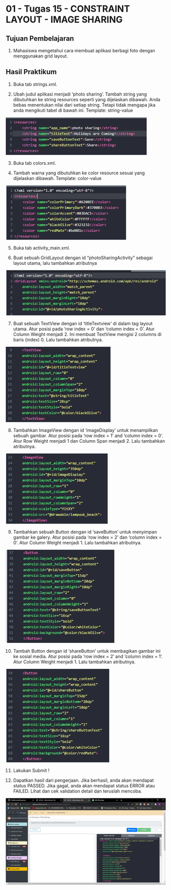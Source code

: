 # 01 - Tugas 15 - CONSTRAINT LAYOUT - IMAGE SHARING

## Tujuan Pembelajaran

1. Mahasiswa mengetahui cara membuat aplikasi berbagi foto dengan menggunakan grid layout.

## Hasil Praktikum

1. Buka tab strings.xml.

2. Ubah judul aplikasi menjadi ‘photo sharing’. Tambah string yang dibutuhkan ke string resources seperti yang dijelaskan dibawah. Anda bebas menentukan nilai dari setiap string. Tetapi tidak mengapa jika anda mengikuti tabel di bawah ini.
Template: <string name="string-name">string-value</string>

![Screenshot Gambar Source Code](img/jawab2.JPG)

3. Buka tab colors.xml.

4. Tambah warna yang dibutuhkan ke color resource sesuai yang dijelaskan dibawah.
Template: <color name="color-name">color-value</color>

![Screenshot Gambar Source Code](img/jawab4.JPG)

5. Buka tab activity_main.xml.

6. Buat sebuah GridLayout dengan id “photoSharingActivity” sebagai layout utama, lalu tambahkan atributnya

![Screenshot Gambar Source Code](img/jawab6.JPG)

7. Buat sebuah TextView dengan id ‘titleTextview’ di dalam tag layout utama. Atur posisi pada ‘row index = 0’ dan ‘column index = 0’. Atur Column Weight menjadi 2. Ini membuat TextView mengisi 2 columns di baris (index) 0. Lalu tambahkan atributnya.

![Screenshot Gambar Source Code](img/jawab7.JPG)

8. Tambahkan ImageView dengan id ‘imageDisplay’ untuk menampilkan sebuah gambar. Atur posisi pada ‘row index = 1’ and ‘column index = 0’. Atur Row Weight menjadi 1 dan Column Span menjadi 2. Lalu tambahkan atributnya.

![Screenshot Gambar Source Code](img/jawab8.JPG)

9. Tambahkan sebuah Button dengan id ‘saveButton’ untuk menyimpan gambar ke galery. Atur posisi pada ‘row index = 2’ dan ‘column index = 0’. Atur Column Weight menjadi 1. Lalu tambahkan atributnya.

![Screenshot Gambar Source Code](img/jawab9.JPG)

10. Tambah Button dengan id ‘shareButton’ untuk membagikan gambar ini ke sosial media. Atur posisi pada ‘row index = 2’ and ‘column index = 1’. Atur Column Weight menjadi 1. Lalu tambahkan atributnya.

![Screenshot Gambar Source Code](img/jawab10.JPG)

11. Lakukan Submit !

12. Dapatkan hasil dari pengerjaan. Jika berhasil, anda akan mendapat status PASSED. Jika gagal, anda akan mendapat status ERROR atau FAILED. Lihat dan cek validation detail dan teruslah mencoba.

![Screenshot Gambar Source Code](img/jawab12.JPG)